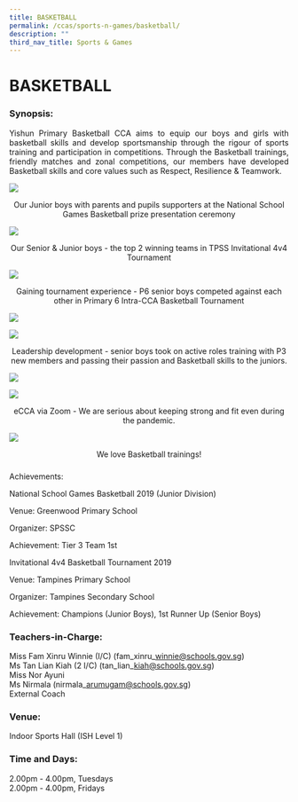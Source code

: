 ```yaml
---
title: BASKETBALL
permalink: /ccas/sports-n-games/basketball/
description: ""
third_nav_title: Sports & Games
---
```

# BASKETBALL

### Synopsis:

<p style="text-align: justify;">Yishun Primary Basketball CCA aims to equip our boys and girls with basketball skills and develop sportsmanship through the rigour of sports training and participation in competitions. Through the Basketball trainings, friendly matches and zonal competitions, our members have developed Basketball skills and core values such as Respect, Resilience & Teamwork.</p>

![](/images/CCAs/Basketball/CCA_Basketball_2020_1.jpg)

<center>Our Junior boys with parents and pupils supporters at the National School Games Basketball prize presentation ceremony
</center>

![](/images/CCAs/Basketball/CCA_Basketball_2020_2.jpg)

<center>Our Senior & Junior boys -  the top 2 winning teams in TPSS Invitational 4v4 Tournament</center>

![](/images/CCAs/Basketball/Basketball_Photo_01.jpg)

<center>Gaining tournament experience - P6 senior boys competed against each other in Primary 6 Intra-CCA Basketball Tournament</center>

![](/images/CCAs/Basketball/Basketball_Photo_02.jpg)

![](/images/CCAs/Basketball/Basketball_Photo_03.jpg)

<center>Leadership development - senior boys took on active roles training with P3 new members and passing their passion and Basketball skills to the juniors.</center>

![](/images/CCAs/Basketball/Basketball_Photo_04.jpg)

![](/images/CCAs/Basketball/Basketball_Photo_05.jpg)

<center>eCCA via Zoom - We are serious about keeping strong and fit even during the pandemic.</center>

![](/images/CCAs/Basketball/CCA_Basketball_2020_3.jpg)

<center>We love Basketball trainings!</center>

### 

Achievements:

National School Games Basketball 2019 (Junior Division) 

Venue: Greenwood Primary School 

Organizer: SPSSC 

Achievement: Tier 3 Team 1st  

  

Invitational 4v4 Basketball Tournament 2019   

Venue: Tampines Primary School 

Organizer: Tampines Secondary School 

Achievement: Champions (Junior Boys), 1st Runner Up (Senior Boys)  

### Teachers-in-Charge:

Miss Fam Xinru Winnie (I/C) (fam\_xinru\_winnie@schools.gov.sg)   
Ms Tan Lian Kiah (2 I/C) (tan\_lian\_kiah@schools.gov.sg)   
Miss Nor Ayuni   
Ms Nirmala (nirmala\_arumugam@schools.gov.sg)   
External Coach  


### **Venue:**

Indoor Sports Hall (ISH Level 1)

### **Time and Days:** 

2.00pm - 4.00pm, Tuesdays   
2.00pm - 4.00pm, Fridays
